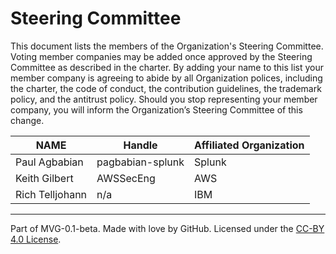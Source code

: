 # Steering Committee

This document lists the members of the Organization's Steering Committee. Voting member companies may be added once approved by the Steering Committee as described in the charter. By adding your name to this list your member company is agreeing to abide by all Organization polices, including the charter, the code of conduct, the contribution guidelines, the trademark policy, and the antitrust policy. Should you stop representing your member company, you will inform the Organization’s Steering Committee of this change. 

| **NAME** | **Handle** | **Affiliated Organization** |
| --- | --- | --- |
|  Paul Agbabian | pagbabian-splunk | Splunk |
|  Keith Gilbert |AWSSecEng| AWS |
|  Rich Telljohann | n/a | IBM

---
Part of MVG-0.1-beta.
Made with love by GitHub. Licensed under the [CC-BY 4.0 License](https://creativecommons.org/licenses/by-sa/4.0/).
